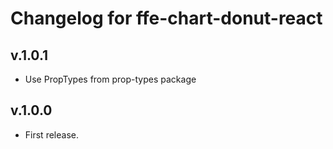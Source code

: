 # Changelog for ffe-chart-donut-react

## v.1.0.1
* Use PropTypes from prop-types package

## v.1.0.0
* First release.
